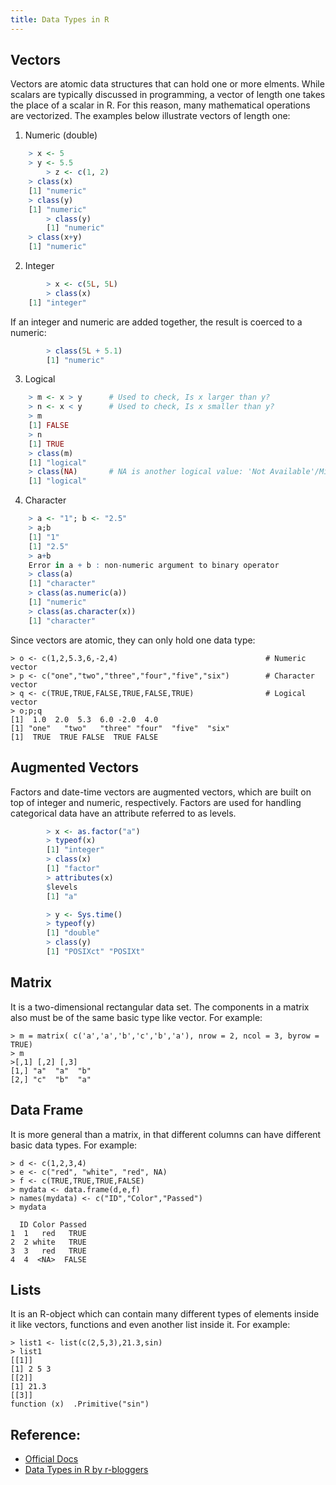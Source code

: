 ```yaml
---
title: Data Types in R
--- 
```

## Vectors
Vectors are atomic data structures that can hold one or more elments. While scalars are typically discussed in programming, a vector of length one takes the place of a scalar in R. For this reason, many mathematical operations are vectorized. The examples below illustrate vectors of length one: 

1. Numeric (double)
```r
	> x <- 5
	> y <- 5.5
        > z <- c(1, 2)
	> class(x)
	[1] "numeric"
	> class(y)
	[1] "numeric"
        > class(y)
        [1] "numeric"
	> class(x+y)
	[1] "numeric"
```

2. Integer
```r
        > x <- c(5L, 5L)
        > class(x)
	[1] "integer"
```

If an integer and numeric are added together, the result is coerced to a numeric:
```r
        > class(5L + 5.1)
        [1] "numeric"
```



3. Logical
```r
	> m <- x > y      # Used to check, Is x larger than y?
	> n <- x < y      # Used to check, Is x smaller than y?
	> m
	[1] FALSE
	> n
	[1] TRUE
	> class(m)
	[1] "logical"
	> class(NA)       # NA is another logical value: 'Not Available'/Missing Values
	[1] "logical"
```

 4. Character
```r
	> a <- "1"; b <- "2.5" 
	> a;b
	[1] "1"
	[1] "2.5"
	> a+b
	Error in a + b : non-numeric argument to binary operator
	> class(a)
	[1] "character"
	> class(as.numeric(a))
	[1] "numeric"
	> class(as.character(x))
	[1] "character"
```

 Since vectors are atomic, they can only hold one data type:

	> o <- c(1,2,5.3,6,-2,4)                             	 # Numeric vector
	> p <- c("one","two","three","four","five","six")    	 # Character vector
	> q <- c(TRUE,TRUE,FALSE,TRUE,FALSE,TRUE)                # Logical vector
	> o;p;q
	[1]  1.0  2.0  5.3  6.0 -2.0  4.0
	[1] "one"   "two"   "three" "four"  "five"  "six"
	[1]  TRUE  TRUE FALSE  TRUE FALSE

## Augmented Vectors
Factors and date-time vectors are augmented vectors, which are built on top of integer and numeric, respectively. Factors are used for handling categorical data have an attribute referred to as levels.

```r
        > x <- as.factor("a")
        > typeof(x)
        [1] "integer"
        > class(x)
        [1] "factor"
        > attributes(x)
        $levels
        [1] "a"

        > y <- Sys.time()
        > typeof(y)
        [1] "double"
        > class(y)
        [1] "POSIXct" "POSIXt" 
```

	
## Matrix
 It is a two-dimensional rectangular data set. The components in a matrix also must be of the same basic type like vector. For example:

	> m = matrix( c('a','a','b','c','b','a'), nrow = 2, ncol = 3, byrow = TRUE)
	> m
	>[,1] [,2] [,3]
	[1,] "a"  "a"  "b" 
	[2,] "c"  "b"  "a"


## Data Frame
 It is more general than a matrix, in that different columns can have different basic data types. For example:

	> d <- c(1,2,3,4)
	> e <- c("red", "white", "red", NA)
	> f <- c(TRUE,TRUE,TRUE,FALSE)
	> mydata <- data.frame(d,e,f)
	> names(mydata) <- c("ID","Color","Passed")
	> mydata

 	  ID Color Passed
	1  1   red   TRUE
	2  2 white   TRUE
	3  3   red   TRUE
	4  4  <NA>  FALSE


## Lists
 It is an R-object which can contain many different types of elements inside it like vectors, functions and even another list inside it. For example:

	> list1 <- list(c(2,5,3),21.3,sin)
	> list1
	[[1]]
	[1] 2 5 3
	[[2]]
	[1] 21.3
	[[3]]
	function (x)  .Primitive("sin")


## Reference:
 * [Official Docs](https://cran.r-project.org/manuals.html)
 * [Data Types in R by r-bloggers](https://www.r-bloggers.com/classes-and-objects-in-r/)
